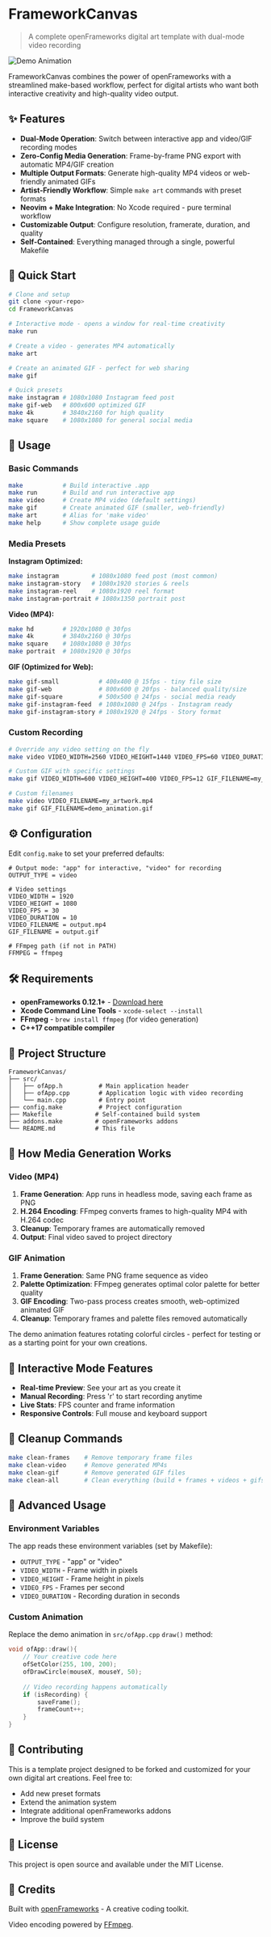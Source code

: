 # FrameworkCanvas

> A complete openFrameworks digital art template with dual-mode video recording

![Demo Animation](small.gif)

FrameworkCanvas combines the power of openFrameworks with a streamlined make-based workflow, perfect for digital artists who want both interactive creativity and high-quality video output.

## ✨ Features

- **Dual-Mode Operation**: Switch between interactive app and video/GIF recording modes
- **Zero-Config Media Generation**: Frame-by-frame PNG export with automatic MP4/GIF creation
- **Multiple Output Formats**: Generate high-quality MP4 videos or web-friendly animated GIFs
- **Artist-Friendly Workflow**: Simple `make art` commands with preset formats
- **Neovim + Make Integration**: No Xcode required - pure terminal workflow
- **Customizable Output**: Configure resolution, framerate, duration, and quality
- **Self-Contained**: Everything managed through a single, powerful Makefile

## 🚀 Quick Start

```bash
# Clone and setup
git clone <your-repo>
cd FrameworkCanvas

# Interactive mode - opens a window for real-time creativity
make run

# Create a video - generates MP4 automatically
make art

# Create an animated GIF - perfect for web sharing
make gif

# Quick presets
make instagram # 1080x1080 Instagram feed post
make gif-web   # 800x600 optimized GIF  
make 4k        # 3840x2160 for high quality
make square    # 1080x1080 for general social media
```

## 🎨 Usage

### Basic Commands

```bash
make           # Build interactive .app
make run       # Build and run interactive app  
make video     # Create MP4 video (default settings)
make gif       # Create animated GIF (smaller, web-friendly)
make art       # Alias for 'make video'
make help      # Show complete usage guide
```

### Media Presets

**Instagram Optimized:**
```bash
make instagram         # 1080x1080 feed post (most common)
make instagram-story   # 1080x1920 stories & reels
make instagram-reel    # 1080x1920 reel format  
make instagram-portrait # 1080x1350 portrait post
```

**Video (MP4):**
```bash
make hd        # 1920x1080 @ 30fps
make 4k        # 3840x2160 @ 30fps  
make square    # 1080x1080 @ 30fps
make portrait  # 1080x1920 @ 30fps
```

**GIF (Optimized for Web):**
```bash
make gif-small           # 400x400 @ 15fps - tiny file size
make gif-web             # 800x600 @ 20fps - balanced quality/size
make gif-square          # 500x500 @ 24fps - social media ready
make gif-instagram-feed  # 1080x1080 @ 24fps - Instagram ready
make gif-instagram-story # 1080x1920 @ 24fps - Story format
```

### Custom Recording

```bash
# Override any video setting on the fly
make video VIDEO_WIDTH=2560 VIDEO_HEIGHT=1440 VIDEO_FPS=60 VIDEO_DURATION=15

# Custom GIF with specific settings
make gif VIDEO_WIDTH=600 VIDEO_HEIGHT=400 VIDEO_FPS=12 GIF_FILENAME=my_art.gif

# Custom filenames
make video VIDEO_FILENAME=my_artwork.mp4
make gif GIF_FILENAME=demo_animation.gif
```

## ⚙️ Configuration

Edit `config.make` to set your preferred defaults:

```make
# Output mode: "app" for interactive, "video" for recording
OUTPUT_TYPE = video

# Video settings
VIDEO_WIDTH = 1920
VIDEO_HEIGHT = 1080  
VIDEO_FPS = 30
VIDEO_DURATION = 10
VIDEO_FILENAME = output.mp4
GIF_FILENAME = output.gif

# FFmpeg path (if not in PATH)  
FFMPEG = ffmpeg
```

## 🛠️ Requirements

- **openFrameworks 0.12.1+** - [Download here](https://openframeworks.cc/download/)
- **Xcode Command Line Tools** - `xcode-select --install`
- **FFmpeg** - `brew install ffmpeg` (for video generation)
- **C++17 compatible compiler**

## 📁 Project Structure

```
FrameworkCanvas/
├── src/
│   ├── ofApp.h          # Main application header
│   ├── ofApp.cpp        # Application logic with video recording
│   └── main.cpp         # Entry point
├── config.make          # Project configuration
├── Makefile            # Self-contained build system
├── addons.make         # openFrameworks addons
└── README.md           # This file
```

## 🎥 How Media Generation Works

### Video (MP4)
1. **Frame Generation**: App runs in headless mode, saving each frame as PNG
2. **H.264 Encoding**: FFmpeg converts frames to high-quality MP4 with H.264 codec
3. **Cleanup**: Temporary frames are automatically removed
4. **Output**: Final video saved to project directory

### GIF Animation  
1. **Frame Generation**: Same PNG frame sequence as video
2. **Palette Optimization**: FFmpeg generates optimal color palette for better quality
3. **GIF Encoding**: Two-pass process creates smooth, web-optimized animated GIF
4. **Cleanup**: Temporary frames and palette files removed automatically

The demo animation features rotating colorful circles - perfect for testing or as a starting point for your own creations.

## 🎯 Interactive Mode Features

- **Real-time Preview**: See your art as you create it
- **Manual Recording**: Press 'r' to start recording anytime
- **Live Stats**: FPS counter and frame information
- **Responsive Controls**: Full mouse and keyboard support

## 🧹 Cleanup Commands

```bash
make clean-frames    # Remove temporary frame files
make clean-video     # Remove generated MP4s
make clean-gif       # Remove generated GIF files
make clean-all       # Clean everything (build + frames + videos + gifs)
```

## 🔧 Advanced Usage

### Environment Variables

The app reads these environment variables (set by Makefile):

- `OUTPUT_TYPE` - "app" or "video"
- `VIDEO_WIDTH` - Frame width in pixels
- `VIDEO_HEIGHT` - Frame height in pixels  
- `VIDEO_FPS` - Frames per second
- `VIDEO_DURATION` - Recording duration in seconds

### Custom Animation

Replace the demo animation in `src/ofApp.cpp` `draw()` method:

```cpp
void ofApp::draw(){
    // Your creative code here
    ofSetColor(255, 100, 200);
    ofDrawCircle(mouseX, mouseY, 50);
    
    // Video recording happens automatically
    if (isRecording) {
        saveFrame();
        frameCount++;
    }
}
```

## 🤝 Contributing

This is a template project designed to be forked and customized for your own digital art creations. Feel free to:

- Add new preset formats
- Extend the animation system
- Integrate additional openFrameworks addons
- Improve the build system

## 📄 License

This project is open source and available under the MIT License.

## 🙏 Credits

Built with [openFrameworks](https://openframeworks.cc/) - A creative coding toolkit.

Video encoding powered by [FFmpeg](https://ffmpeg.org/).